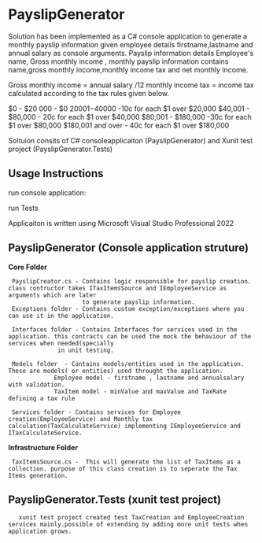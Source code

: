 # PayslipGenerator
Solution has been implemented as a C# console application to generate a monthly payslip information given employee details firstname,lastname and annual salary as console arguments. Payslip information details Employee's name, Gross monthly income , 
 monthly payslip information contains  name,gross monthly income,monthly income tax and net monthly income. 
 
 Gross monthly income = annual salary /12 
 monthly income tax = income tax calculated according to the tax rules given below. 
 
 $0 - $20 000 - $0
 $20001 -$40000 -10c for each $1 over $20,000
 $40,001 - $80,000 - 20c for each $1 over $40,000
 $80,001 - $180,000 -30c for each $1 over $80,000
 $180,001 and over - 40c for each $1 over $180,000
 

Soltuion consits of C# consoleapplicaiton (PayslipGenerator) and Xunit test project (PayslipGenerator.Tests)
## Usage Instructions
 run console application:
 
 run Tests

 Applicaiton is written using Microsoft Visual Studio Professional 2022 
 
 ## PayslipGenerator (Console application struture)
 
  **Core Folder** 
  
     PayslipCreator.cs - Contains logic responsible for payslip creation. class contructor takes ITaxItemsSource and IEmployeeService as arguments which are later
                         to generate payslip information.
     Exceptions folder - Contains custom exception/exceptions where you can use it in the application.
                      
     Interfaces folder - Contains Interfaces for services used in the application. this contracts can be used the mock the behaviour of the services when needed(specially 
                  in unit testing.
     
     Models folder  - Contains models/entities used in the application. These are models( or entities) used throught the application. 
                 Employee model - firstname , lastname and annualsalary with validation.
                 TaxItem model - minValue and maxValue and TaxRate defining a tax rule 
                
     Services folder - Contains services for Employee creation(EmployeeService) and Monthly tax calculation(TaxCalculateService) implementing IEmployeeService and            ITaxCalculateService.  
    
     
  **Infrastructure Folder** 
     
     TaxItemsSource.cs -  This will generate the list of TaxItems as a collection. purpose of this class creation is to seperate the Tax Items generation. 
    
 ## PayslipGenerator.Tests (xunit test project)
       xunit test project created test TaxCreation and EmployeeCreation services mainly.possible of extending by adding more unit tests when application grows.  
